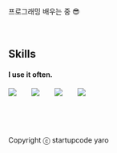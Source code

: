 [//]: # (## AdapterZ / 어댑터즈)

[//]: # (안녕하세요! 🙋‍♂️ 개발자 입니다. 개발은 Programming이 아닌 Development라는 생각으로, 개발자 뿐 아니라 모든 직군이 함께 해야하는 것 이라고 생각합니다.)

[//]: # (항상 이야기하는것을 좋아하고 비난이 아닌 비판은 언제든지 환영합니다. 🥰 모두 행복했으면 좋겠어요!)
<br />
프로그래밍 배우는 중 😎
<br />
<br />
<br />

[//]: # (## My values)

[//]: # (😎 모든것은 재미있어야 합니다<br />)

[//]: # (👌 안전성을 겸비한 속도를 지향 합니다<br />)

[//]: # (🦻 쉽게 말하고 어렵게 들으려고 노력합니다<br />)

[//]: # (<br />)

[//]: # (<br />)

[//]: # (<br />)

[//]: # (## How i work)

[//]: # (저는 항상 재미있게 살고 싶습니다. 사용자와 클라이언트를 동시에 만족 시키는 것 또한 재미있고, 새로운 기술을 배우는 것 또한 재미 있습니다. 어려운 프로덕트를 성공 시키는 경험또한 재미있고 기술을 쉽게 풀어내는 것 또한 재미있습니다 :&#41; 그리고 무조건 약속한 시간을 지키기 위해 노력하며 단순히 약속한 시간을 지키는것이 아닌 최대한 완성도를 높이기 위해서 노력합니다!)

[//]: # (저는 장비에 관심이 많아서 모든 장비가 세팅되어 있는 환경을 좋아합니다 :&#41; 그래서 자택하는걸 좋아하지만 가끔은 카페에서 일하는것도 좋습니다.)

[//]: # (<br />)

[//]: # (<br />)

[//]: # (<br />)
## Skills
#### I use it often.
<div style="display:flex;gap:30px;flex-wrap:wrap;">
  <img src="https://img.shields.io/badge/js-F7DF1E?style=for-the-badge&logo=javascript&logoColor=black">
  <img src="https://img.shields.io/badge/Java-007396?style=for-the-badge&logo=Java&logoColor=white">

[//]: # (  <img src="https://img.shields.io/badge/ts-3178C6?style=for-the-badge&logo=typescript&logoColor=white">)

[//]: # (  <img src="https://img.shields.io/badge/express-000000?style=for-the-badge&logo=express&logoColor=white">)

[//]: # (  <img src="https://img.shields.io/badge/nestjs-E0234E?style=for-the-badge&logo=nestjs&logoColor=white">)

  <img src="https://img.shields.io/badge/react-61DAFB?style=for-the-badge&logo=react&logoColor=black">

  <img src="https://img.shields.io/badge/MySQL-4479A1?style=for-the-badge&logo=mysql&logoColor=white">

[//]: # (  <img src="https://img.shields.io/badge/Babel-F9DC3E?style=for-the-badge&logo=Babel&logoColor=black">)

[//]: # (  <img src="https://img.shields.io/badge/Webpack-8DD6F9?style=for-the-badge&logo=Webpack&logoColor=black">)
</div>

[//]: # (#### I've used it before.)

[//]: # (<div style="display:flex;gap:30px;flex-wrap:wrap;">)

[//]: # (   <img src="https://img.shields.io/badge/Android-3DDC84?style=for-the-badge&logo=android&logoColor=white">)

[//]: # (  <img src="https://img.shields.io/badge/iOS-000000?style=for-the-badge&logo=iOS&logoColor=white">)

[//]: # (  <img src="https://img.shields.io/badge/Java-007396?style=for-the-badge&logo=Java&logoColor=white">)

[//]: # (  <img src="https://img.shields.io/badge/Kotlin-7F52FF?style=for-the-badge&logo=Kotlin&logoColor=white">)

[//]: # (  <img src="https://img.shields.io/badge/Swift-F05138?style=for-the-badge&logo=Swift&logoColor=white">)

[//]: # (  <img src="https://img.shields.io/badge/Docker-2496ED?style=for-the-badge&logo=Docker&logoColor=white">)

[//]: # (  <img src="https://img.shields.io/badge/Kubernetes-326CE5?style=for-the-badge&logo=Kubernetes&logoColor=white">)

[//]: # (  <img src="https://img.shields.io/badge/Jenkins-D24939?style=for-the-badge&logo=Jenkins&logoColor=white">)

[//]: # (  <img src="https://img.shields.io/badge/Elasticsearch-005571?style=for-the-badge&logo=Elasticsearch&logoColor=white">)

[//]: # (  <img src="https://img.shields.io/badge/Logstash-005571?style=for-the-badge&logo=Logstash&logoColor=white">)

[//]: # (  <img src="https://img.shields.io/badge/kibana-005571?style=for-the-badge&logo=Kibana&logoColor=white">)

[//]: # (  <img src="https://img.shields.io/badge/AWS-232F3E?style=for-the-badge&logo=amazonaws&logoColor=white">)

[//]: # (</div>)
<br />
<br />
<br />

Copyright ⓒ startupcode yaro